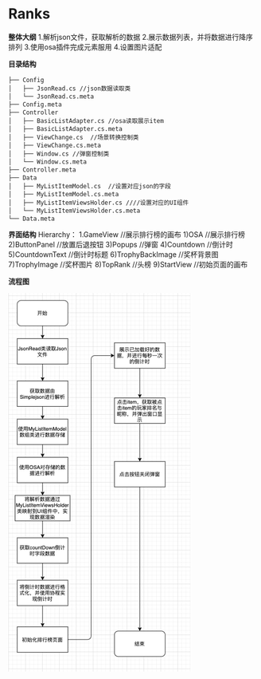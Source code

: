 # Ranks

**整体大纲**
1.解析json文件，获取解析的数据
2.展示数据列表，并将数据进行降序排列
3.使用osa插件完成元素服用
4.设置图片适配 

 **目录结构**   
```
├── Config 
│   ├── JsonRead.cs //json数据读取类
│   └── JsonRead.cs.meta
├── Config.meta
├── Controller
│   ├── BasicListAdapter.cs //osa读取展示item
│   ├── BasicListAdapter.cs.meta
│   ├── ViewChange.cs  //场景转换控制类
│   ├── ViewChange.cs.meta
│   ├── Window.cs //弹窗控制类
│   └── Window.cs.meta
├── Controller.meta
├── Data  
│   ├── MyListItemModel.cs  //设置对应json的字段 
│   ├── MyListItemModel.cs.meta
│   ├── MyListItemViewsHolder.cs ////设置对应的UI组件
│   └── MyListItemViewsHolder.cs.meta
└── Data.meta
```
**界面结构**
 Hierarchy：
    1.GameView  //展示排行榜的画布
      1)OSA     //展示排行榜
      2)ButtonPanel  //放置后退按钮
      3)Popups   //弹窗
      4)Countdown  //倒计时
      5)CountdownText //倒计时标题
      6)TrophyBackImage //奖杯背景图
      7)TrophyImage  //奖杯图片
      8)TopRank  //头榜
      9)StartView //初始页面的画布
     
         
**流程图**

![image](https://github.com/89trillion-songzhiheng/Ranks/blob/main/Picture/RankPic.png)
